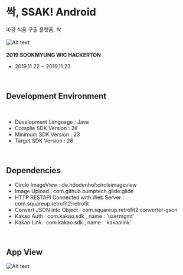 싹, SSAK! Android
================
마감 식품 구출 플랫폼, 싹
<br> 
<br> 
![Alt text](/ReadMe_image/app_icon.png)
<br>
<br>
**2019 SOOKMYUNG WIC HACKERTON**
  * 2019.11.22 ~ 2019.11.23

<br>

## Development Environment
<br>

* Development Language : Java
* Complie SDK Version : 28
* Minimum SDK Version : 23
* Target SDK Version : 28

<br>

## Dependencies
* Circle ImageView : de.hdodenhof:circleimageview
* Image Upload : com.github.bumptech.glide:glide
* HTTP RESTAPI Connected with Web Server : com.squareup.retrofit2:retrofit
* Convert JSON into Object : com.squareup.retrofit2:converter-gson
* Kakao Auth : com.kakao.sdk , name : 'usermgmt'
* Kakao Link : com.kakao.sdk , name : 'kakaolink'
<br>

## App View
![Alt text](/ReadMe_image/app_view.png)
